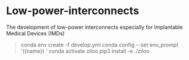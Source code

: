 # Low-power-interconnects

The development of low-power interconnects especially for Implantable Medical Devices (IMDs)

> conda env create -f develop.yml
> conda config --set env_prompt '({name}) '
> conda activate ziloo
> pip3 install -e ./ziloo
